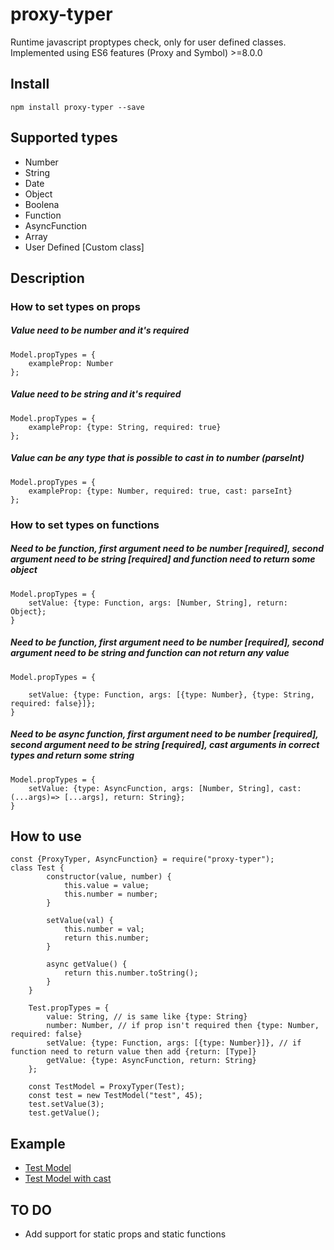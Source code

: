 # proxy-typer

Runtime javascript proptypes check, only for user defined classes. \
Implemented using ES6 features (Proxy and Symbol) >=8.0.0

## Install
    npm install proxy-typer --save

## Supported types
   - Number
   - String
   - Date
   - Object
   - Boolena
   - Function
   - AsyncFunction
   - Array
   - User Defined [Custom class]
    
## Description

### How to set types on props

##### Value need to be number and it's required
    Model.propTypes = {
        exampleProp: Number
    };
    
##### Value need to be string and it's required
    Model.propTypes = {
        exampleProp: {type: String, required: true} 
    };
    
##### Value can be any type that is possible to cast in to number (parseInt)
    
    Model.propTypes = {
        exampleProp: {type: Number, required: true, cast: parseInt} 
    };
    
### How to set types on functions

##### Need to be function, first argument need to be number [required], second argument need to be string [required] and function need to return some object 
    Model.propTypes = {
        setValue: {type: Function, args: [Number, String], return: Object};
    }

##### Need to be function, first argument need to be number [required], second argument need to be string and function can not return any value
    Model.propTypes = {

        setValue: {type: Function, args: [{type: Number}, {type: String, required: false}]};
    }    

##### Need to be async function, first argument need to be number [required], second argument need to be string [required], cast arguments in correct types and return some string
    Model.propTypes = {
        setValue: {type: AsyncFunction, args: [Number, String], cast: (...args)=> [...args], return: String};
    }

## How to use
    const {ProxyTyper, AsyncFunction} = require("proxy-typer");
    class Test {
            constructor(value, number) {
                this.value = value;
                this.number = number;
            }

            setValue(val) {
                this.number = val;
                return this.number;
            }

            async getValue() {
                return this.number.toString();
            }
        }

        Test.propTypes = {
            value: String, // is same like {type: String}
            number: Number, // if prop isn't required then {type: Number, required: false}
            setValue: {type: Function, args: [{type: Number}]}, // if function need to return value then add {return: [Type]}
            getValue: {type: AsyncFunction, return: String}
        };

        const TestModel = ProxyTyper(Test);
        const test = new TestModel("test", 45);
        test.setValue(3);
        test.getValue();
## Example
- [Test Model](https://runkit.com/kberbic/proxy-typer-class-example)
- [Test Model with cast](https://runkit.com/kberbic/proxy-typer-class-example-with-cast)

## TO DO
   - Add support for static props and static functions